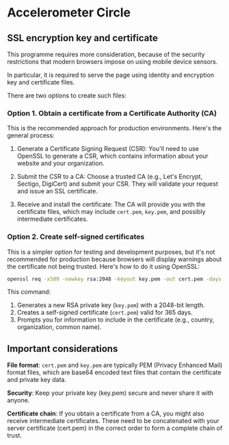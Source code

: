 # Accelerometer Circle

## SSL encryption key and certificate

This programme requires more consideration, because of the security restrictions that 
modern browsers impose on using mobile device sensors.

In particular, it is required to serve the page using identity and encryption key and certificate files.

There are two options to create such files:

### Option 1. Obtain a certificate from a Certificate Authority (CA)

This is the recommended approach for production environments. Here's the general process:

1. Generate a Certificate Signing Request (CSR): You'll need to use OpenSSL to generate a CSR, which contains information about your website and your organization.   

2. Submit the CSR to a CA: Choose a trusted CA (e.g., Let's Encrypt, Sectigo, DigiCert) and submit your CSR. They will validate your request and issue an SSL certificate.   

3. Receive and install the certificate: The CA will provide you with the certificate files, which may include `cert.pem`, `key.pem`, and possibly intermediate certificates.

### Option 2. Create self-signed certificates

This is a simpler option for testing and development purposes, but it's not recommended for production because browsers will display warnings about the certificate not being trusted. Here's how to do it using OpenSSL:   

```bash
openssl req -x509 -newkey rsa:2048 -keyout key.pem -out cert.pem -days 365 -nodes
```

This command:

1. Generates a new RSA private key (`key.pem`) with a 2048-bit length.
2. Creates a self-signed certificate (`cert.pem`) valid for 365 days.
3. Prompts you for information to include in the certificate (e.g., country, organization, common name).

## Important considerations

**File format**: `cert.pem` and `key.pem` are typically PEM (Privacy Enhanced Mail) format files, which are base64 encoded text files that contain the certificate and private key data.

**Security**: Keep your private key (key.pem) secure and never share it with anyone. 

**Certificate chain**: If you obtain a certificate from a CA, you might also receive intermediate certificates. These need to be concatenated with your server certificate (cert.pem) in the correct order to form a complete chain of trust.